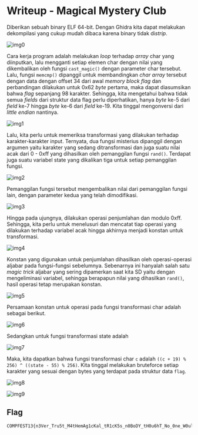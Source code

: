 # Writeup - Magical Mystery Club

Diberikan sebuah binary ELF 64-bit. Dengan Ghidra kita dapat melakukan dekompilasi yang cukup mudah dibaca karena binary tidak di*strip*.

![img0](https://cdn.discordapp.com/attachments/870696024027566150/876108331352227880/unknown.png)

Cara kerja program adalah melakukan *loop* terhadap *array* char yang diinputkan, lalu mengganti setiap elemen char dengan nilai yang dikembalikan oleh fungsi `cast_magic()` dengan parameter char tersebut. Lalu, fungsi `memcmp()` dipanggil untuk membandingkan *char array* tersebut dengan data dengan offset 34 dari awal *memory block flag* dan perbandingan dilakukan untuk 0x62 *byte* pertama, maka dapat diasumsikan bahwa *flag* sepanjang 98 karakter. Sehingga, kita mengetahui bahwa tidak semua *fields* dari struktur data flag perlu diperhatikan, hanya *byte* ke-5 dari *field* ke-7 hingga *byte* ke-6 dari *field* ke-19. Kita tinggal mengonversi dari *little endian* nantinya.

![img1](https://cdn.discordapp.com/attachments/870696024027566150/876110070675554314/unknown.png)

Lalu, kita perlu untuk memeriksa transformasi yang dilakukan terhadap karakter-karakter input. Ternyata, dua fungsi misterius dipanggil dengan argumen yaitu karakter yang sedang ditransformasi dan juga suatu nilai acak dari 0 - 0xff yang dihasilkan oleh pemanggilan fungsi `rand()`. Terdapat juga suatu variabel state yang dikalikan tiga untuk setiap pemanggilan fungsi.

![img2](https://cdn.discordapp.com/attachments/870696024027566150/876111584664125480/unknown.png)

Pemanggilan fungsi tersebut mengembalikan nilai dari pemanggilan fungsi lain, dengan parameter kedua yang telah dimodifikasi.

![img3](https://cdn.discordapp.com/attachments/870696024027566150/876112526134353930/unknown.png)

Hingga pada ujungnya, dilakukan operasi penjumlahan dan modulo 0xff. Sehingga, kita perlu untuk menelusuri dan mencatat tiap operasi yang dilakukan terhadap variabel acak hingga akhirnya menjadi konstan untuk transformasi.

![img4](https://cdn.discordapp.com/attachments/870696024027566150/876112258248372224/unknown.png)

Konstan yang digunakan untuk penjumlahan dihasilkan oleh operasi-operasi aljabar pada fungsi-fungsi sebelumnya. Sebenarnya ini hanyalah salah satu *magic trick* aljabar yang sering dipamerkan saat kita SD yaitu dengan mengeliminasi variabel, sehingga berapapun nilai yang dihasilkan `rand()`, hasil operasi tetap merupakan konstan.

![img5](https://cdn.discordapp.com/attachments/870696024027566150/876113717140537434/unknown.png)

Persamaan konstan untuk operasi pada fungsi transformasi char adalah sebagai berikut.

![img6](https://cdn.discordapp.com/attachments/870696024027566150/876114444944568372/unknown.png)

Sedangkan untuk fungsi transformasi state adalah

![img7](https://cdn.discordapp.com/attachments/870696024027566150/876114938861584404/unknown.png)

Maka, kita dapatkan bahwa fungsi transformasi char `c` adalah `((c + 19) % 256) ^ ((state - 55) % 256)`. Kita tinggal melakukan bruteforce setiap karakter yang sesuai dengan bytes yang terdapat pada struktur data `flag`.

![img8](https://cdn.discordapp.com/attachments/870696024027566150/876115633652252762/unknown.png)

![img9](https://cdn.discordapp.com/attachments/870696024027566150/876115839672283136/unknown.png)

## Flag
```
COMPFEST13{n3Ver_Tru5t_M4tHemAg1cKal_tR1cK5s_n0BoDY_tH0u6hT_No_0ne_W0ulD_n0t1c3_4nYw4Y_98f66ab185}
```
